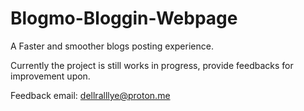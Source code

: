 # Blogmo-Bloggin-Webpage
A Faster and smoother blogs posting experience.

Currently the project is still works in progress, provide feedbacks for improvement upon.

Feedback email: dellralllye@proton.me


